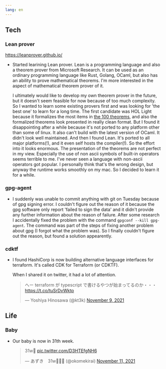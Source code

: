 ```yaml
---
lang: en
---
```


## Tech

### Lean prover

https://leanprover.github.io/

- Started learining Lean prover. Lean is a programming language and also a theorem prover from Microsoft Research. It can be used as an ordinary programming language like Rust, Golang, OCaml, but also has an ability to prove mathematical theorems. I'm more interested in the aspect of mathematical theorem prover of it.

  I ultimately would like to develop my own theorem prover in the future, but it doesn't seem feasible for now because of too much complexity. So I wanted to learn some existing provers first and was looking for 'the best one' to learn for a long time. The first candidate was HOL Light because it formalizes the most items in [the 100 theorems](https://www.cs.ru.nl/~freek/100/), and also the formalized theorems look presented in really clean format. But I found it disappointing after a while because it's not ported to any platform other than some of linux. It also can't build with the latest version of OCaml. It didn't look well maintained. And then I found Lean. It's ported to all major platforms(!), and it even self hosts the compiler(!). So the effort into it looks enormous. The presentation of the theorems are not perfect in my view. Especially the use of non ascii symbols of built-in operators seems terrible to me. I've never seen a language with non-ascii operators got popular. I personally think that's the wrong design, but anyway the runtime works smoothly on my mac. So I decided to learn it for a while.

### gpg-agent

- I suddenly was unable to commit anything with git on Tuesday because of gpg signing error. I couldn't figure out the reason of it because the gpg software only report 'failed to sign the data' and it didn't provide any further information about the reason of failure. After some research I accidentally fixed the problem with the command `gpgconf --kill gpg-agent`. The command was part of the steps of fixing another problem about gpg (I forgot what the problem was). So I finally couldn't figure out the reason, but found a solution appearently.

### cdktf

- I found HashiCorp is now building alternative language interfaces for terraform. It's called CDK for Terraform (or CDKTF).

  When I shared it on twitter, it had a lot of attention.

  <blockquote class="twitter-tweet"><p lang="ja" dir="ltr">へー terraform が typescript で書けるやつが始まってるのか・・・ <a href="https://t.co/tuSrDvWktp">https://t.co/tuSrDvWktp</a></p>&mdash; Yoshiya Hinosawa (@kt3k) <a href="https://twitter.com/kt3k/status/1458108583376084995?ref_src=twsrc%5Etfw">November 9, 2021</a></blockquote> <script async src="https://platform.twitter.com/widgets.js" charset="utf-8"></script>

## Life

### Baby

- Our baby is now in 31th week.

  <blockquote class="twitter-tweet"><p lang="und" dir="ltr">31w🥰 <a href="https://t.co/D3HTEfgNH6">pic.twitter.com/D3HTEfgNH6</a></p>&mdash; あずき　31w🐘🦕🦖 (@okomekirai) <a href="https://twitter.com/okomekirai/status/1458813198799609856?ref_src=twsrc%5Etfw">November 11, 2021</a></blockquote> <script async src="https://platform.twitter.com/widgets.js" charset="utf-8"></script>

